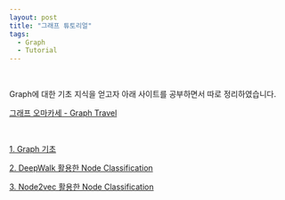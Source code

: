 ```yaml
---
layout: post
title: "그래프 튜토리얼"
tags:
  - Graph
  - Tutorial
---
```


<br>

Graph에 대한 기초 지식을 얻고자 아래 사이트를 공부하면서 따로 정리하였습니다.

[그래프 오마카세 - Graph Travel](https://www.graphusergroup.com/tag/graphtravel-2/)

<br>

[1. Graph 기초](https://suhwanmylife.github.io/Graph-Travel-1%ED%99%94-Graph-%EA%B8%B0%EC%B4%88/)

[2. DeepWalk 활용한 Node Classification](https://suhwanmylife.github.io/Graph-Travel-2%ED%99%94-DeepWalk-%ED%99%9C%EC%9A%A9%ED%95%9C-Node-Classification/)

[3. Node2vec 활용한 Node Classification](https://suhwanmylife.github.io/Graph-Travel-3%ED%99%94-Node2vec-%ED%99%9C%EC%9A%A9%ED%95%9C-Node-Classification/)

